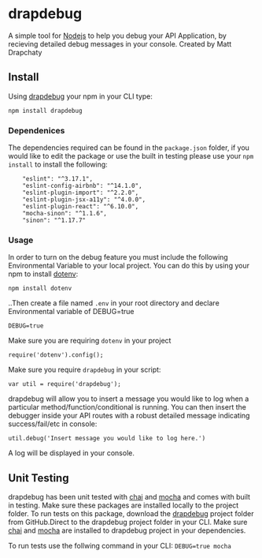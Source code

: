 # drapdebug #
A simple tool for [Nodejs](https://nodejs.org/en/) to help you debug your API Application, by recieving detailed debug messages in your console. Created by Matt Drapchaty

## Install ##

Using [drapdebug](https://www.npmjs.com/package/drapdebug) your npm in your CLI type:

`npm install drapdebug`

### Dependenices ###

The dependencies required can be found in the `package.json` folder, if you would like to edit the package or use the built in testing please use your `npm install` to install the following: 

```"chai": "^3.5.0",
    "eslint": "^3.17.1",
    "eslint-config-airbnb": "^14.1.0",
    "eslint-plugin-import": "^2.2.0",
    "eslint-plugin-jsx-a11y": "^4.0.0",
    "eslint-plugin-react": "^6.10.0",
    "mocha-sinon": "^1.1.6",
    "sinon": "^1.17.7"
```

### Usage ###

In order to turn on the debug feature you must include the following Environmental Variable to your local project. You can do this by using your npm to install [dotenv](https://www.npmjs.com/package/dotenv):

`npm install dotenv`

..Then create a file named `.env` in your root directory and declare Environmental variable of DEBUG=true

`DEBUG=true`

Make sure you are requiring `dotenv` in your project 

`require('dotenv').config();` 

Make sure you require `drapdebug` in your script:

`var util = require('drapdebug');`

drapdebug will allow you to insert a message you would like to log when a particular method/function/conditional is running. You can then insert the debugger inside your API routes with a robust detailed message indicating success/fail/etc in console:

`util.debug('Insert message you would like to log here.')`

A log will be displayed in your console.

## Unit Testing ##

drapdebug has been unit tested with [chai](https://www.npmjs.com/package/chai) and [mocha](https://www.npmjs.com/package/mocha) and comes with built in testing. Make sure these packages are installed locally to the project folder. To run tests on this package, download the [drapdebug](https://github.com/MDrapchaty/drapdebug) project folder from GitHub.Direct to the drapdebug project folder in your CLI. Make sure [chai](https://www.npmjs.com/package/chai) and [mocha](https://www.npmjs.com/package/mocha) are installed to drapdebug project in your dependencies.   

To run tests use the follwing command in your CLI:
`DEBUG=true mocha`

